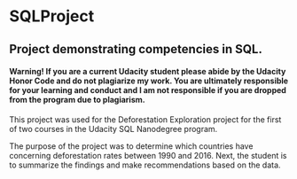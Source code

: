 # SQLProject
## Project demonstrating competencies in SQL.

#### Warning! If you are a current Udacity student please abide by the Udacity Honor Code and do not plagiarize my work. You are ultimately responsible for your learning and conduct and I am not responsible if you are dropped from the program due to plagiarism. 

This project was used for the Deforestation Exploration project for the first of two courses in the Udacity SQL Nanodegree program.

The purpose of the project was to determine which countries have concerning deforestation rates between 1990 and 2016. Next, the student is to summarize the findings and make 
recommendations based on the data.



